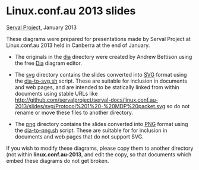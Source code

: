 Linux.conf.au 2013 slides
=========================
[Serval Project][], January 2013

These diagrams were prepared for presentations made by Serval Project at
Linux.conf.au 2013 held in Canberra at the end of January.

* The originals in the [dia](./dia) directory were created by Andrew Bettison
  using the free [Dia][] diagram editor.

* The [svg](./svg) directory contains the slides converted into [SVG][] format
  using the [dia-to-svg.sh](./dia-to-svg.sh) script.  These are suitable for
  inclusion in documents and web pages, and are intended to be statically
  linked from within documents using stable URLs like
  http://github.com/servalproject/serval-docs/linux.conf.au-2013/slides/svg/Protocol%201%20-%20MDP%20packet.svg
  so do not rename or move these files to another directory.

* The [png](./png) directory contains the slides converted into [PNG][] format
  using the [dia-to-png.sh](./dia-to-png.sh) script.  These are suitable for
  for inclusion in documents and web pages that do not support SVG.

If you wish to modify these diagrams, please copy them to another directory
(not within **linux.conf.au-2013**, and edit the copy, so that documents which
embed these diagrams do not get broken.

[Serval Project]: http://www.servalproject.org/
[Dia]: https://live.gnome.org/Dia
[SVG]: http://www.w3.org/Graphics/SVG/
[PNG]: http://en.wikipedia.org/wiki/Portable_Network_Graphics

